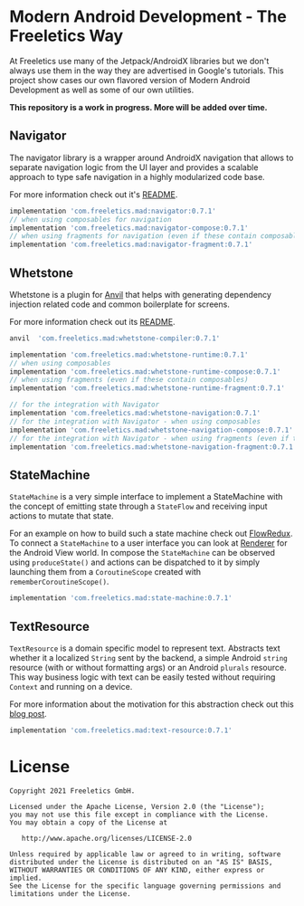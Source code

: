 # Modern Android Development - The Freeletics Way

At Freeletics use many of the Jetpack/AndroidX libraries but we don't
always use them in the way they are advertised in Google's tutorials.
This project show cases our own flavored version of Modern Android Development
as well as some of our own utilities.

**This repository is a work in progress. More will be added over time.**


## Navigator

The navigator library is a wrapper around AndroidX navigation that allows to separate navigation
logic from the UI layer and provides a scalable approach to type safe navigation in a highly
modularized code base.

For more information check out it's [README][4].

```groovy
implementation 'com.freeletics.mad:navigator:0.7.1'
// when using composables for navigation
implementation 'com.freeletics.mad:navigator-compose:0.7.1'
// when using fragments for navigation (even if these contain composables)
implementation 'com.freeletics.mad:navigator-fragment:0.7.1'
```


## Whetstone

Whetstone is a plugin for [Anvil][5] that helps with
generating dependency injection related code and common boilerplate for screens.

For more information check out its [README][6].

```groovy
anvil  'com.freeletics.mad:whetstone-compiler:0.7.1'

implementation 'com.freeletics.mad:whetstone-runtime:0.7.1'
// when using composables
implementation 'com.freeletics.mad:whetstone-runtime-compose:0.7.1'
// when using fragments (even if these contain composables)
implementation 'com.freeletics.mad:whetstone-runtime-fragment:0.7.1'

// for the integration with Navigator
implementation 'com.freeletics.mad:whetstone-navigation:0.7.1'
// for the integration with Navigator - when using composables
implementation 'com.freeletics.mad:whetstone-navigation-compose:0.7.1'
// for the integration with Navigator - when using fragments (even if these contain composables)
implementation 'com.freeletics.mad:whetstone-navigation-fragment:0.7.1'
```


## StateMachine

`StateMachine` is a very simple interface to implement a StateMachine with the concept of emitting
state through a `StateFlow` and receiving input actions to mutate that state.

For an example on how to build such a state machine check out [FlowRedux][2]. To connect a
`StateMachine` to a user interface you can look at [Renderer][3] for the Android View world.
In compose the `StateMachine` can be observed using `produceState()` and actions can be dispatched
to it by simply launching them from a `CoroutineScope` created with `rememberCoroutineScope()`.

```groovy
implementation 'com.freeletics.mad:state-machine:0.7.1'
```


## TextResource

`TextResource` is a domain specific model to represent text. Abstracts text
whether it a localized `String` sent by the backend, a simple Android `string`
resource (with or without formatting args) or an Android `plurals` resource.
This way business logic with text can be easily tested without requiring
`Context` and running on a device.

For more information about the motivation for this abstraction check out this
[blog post][1].

```groovy
implementation 'com.freeletics.mad:text-resource:0.7.1'
```


# License

```
Copyright 2021 Freeletics GmbH.

Licensed under the Apache License, Version 2.0 (the "License");
you may not use this file except in compliance with the License.
You may obtain a copy of the License at

   http://www.apache.org/licenses/LICENSE-2.0

Unless required by applicable law or agreed to in writing, software
distributed under the License is distributed on an "AS IS" BASIS,
WITHOUT WARRANTIES OR CONDITIONS OF ANY KIND, either express or implied.
See the License for the specific language governing permissions and
limitations under the License.
```

  [1]: https://freeletics.engineering/2021/01/22/abstraction-text-resource.html
  [2]: https://freeletics.github.io/FlowRedux/dsl/
  [3]: https://github.com/gabrielittner/renderer
  [4]: navigator/README.md
  [5]: https://github.com/square/anvil
  [6]: whetstone/README.md
